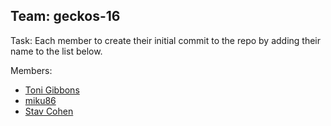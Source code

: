 ## Team: geckos-16

Task: Each member to create their initial commit to the repo by adding their name to the list below.

Members:

  * [Toni Gibbons](https://github.com/8thDay)
  * [miku86](https://github.com/miku86)
  * [Stav Cohen](https://github.com/StavC)
  
